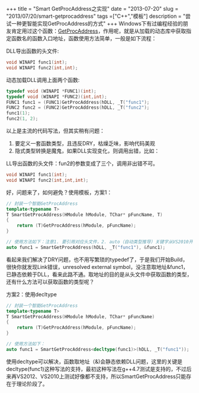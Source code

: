 +++
title = "Smart GetProcAddress之实现"
date = "2013-07-20"
slug = "2013/07/20/smart-getprocaddress"
tags =["C++","模板"]
description = "尝试一种更智能实现GetProcAddress的方式"
+++
Windows下有过编程经验的朋友肯定用过这个函数：[GetProcAddress][1]，作用呢，就是从加载的动态库中获取指定函数名的函数入口地址，函数使用方法简单，一般是如下流程：


DLL导出函数的头文件:
```cpp
void WINAPI func1(int);
void WINAPI func2(int,int);
```


动态加载DLL调用上面两个函数:
```cpp
typedef void (WINAPI *FUNC1)(int);
typedef void (WINAPI *FUNC2)(int,int);
FUNC1 func1 = (FUNC1)GetProcAddress(hDLL, _T("func1");
FUNC2 func2 = (FUNC2)GetProcAddress(hDLL, _T("func2");
func1(1);
func2(1, 2);
```

以上是主流的代码写法，但其实稍有问题：
1. 要定义一套函数类型，且违反DRY，枯燥乏味，影响代码美观
2. 隐式类型转换是魔鬼，如果DLL实现变化，则调用出错，比如：

LL导出函数的头文件：fun2的参数变成了三个，调用非出错不可。
```cpp
void WINAPI func1(int);
void WINAPI func2(int,int,int);
```

好，问题来了，如何避免？使用模板，方案1：
```cpp
// 封装一个智能GetProcAddress
template<typename T>
T SmartGetProcAddress(HModule hModule, TChar* pFuncName, T)
{
    return (T)GetProcAddress(hModule, pFuncName);
}

// 使用方法如下：注意1. 要引用对应头文件，2. auto（自动类型推导）关键字从VS2010开始支持
auto func1 = SmartGetProcAddress(hDLL, _T("func1"), &func1);
```

看起来我们解决了DRY问题，也不用写繁琐的typedef了，于是我们开始Build，很快你就发现Link错误，unresolved external symbol，没注意取地址&func1，已静态依赖于DLL，看来此路不通。取地址的目的是从头文件中获取函数的类型，还有什么方法可以获取函数的类型呢？

方案2：使用decltype
```cpp
// 封装一个智能GetProcAddress
template<typename T>
T SmartGetProcAddress(HModule hModule, TChar* pFuncName)
{
    return (T)GetProcAddress(hModule, pFuncName);
}

// 使用方法如下：
auto func1 = SmartGetProcAddress<decltype(func1)>(hDLL, _T("func1"));
```

使用decltype可以解决，函数取地址（&)会静态依赖DLL问题，这里的关键是decltype(func1)这种写法的支持，最初这种写法在g++4.7测试是支持的，不过后来再VS2012、VS2010上测试好像都不支持，所以SmartGetProcAddress只能存在于理论阶段了。

  [1]: http://msdn.microsoft.com/en-us/library/ms683212%28v=vs.85%29.aspx
  [2]: http://en.cppreference.com/w/cpp/language/decltype
